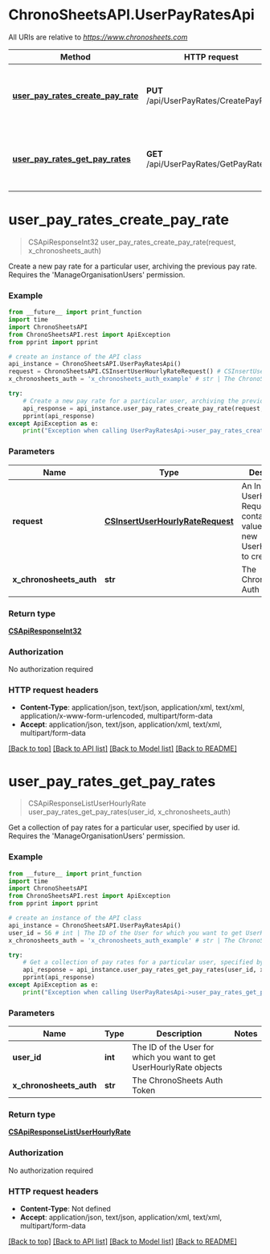 # ChronoSheetsAPI.UserPayRatesApi

All URIs are relative to *https://www.chronosheets.com*

Method | HTTP request | Description
------------- | ------------- | -------------
[**user_pay_rates_create_pay_rate**](UserPayRatesApi.md#user_pay_rates_create_pay_rate) | **PUT** /api/UserPayRates/CreatePayRate | Create a new pay rate for a particular user, archiving the previous pay rate.    Requires the &#39;ManageOrganisationUsers&#39; permission.
[**user_pay_rates_get_pay_rates**](UserPayRatesApi.md#user_pay_rates_get_pay_rates) | **GET** /api/UserPayRates/GetPayRates | Get a collection of pay rates for a particular user, specified by user id.    Requires the &#39;ManageOrganisationUsers&#39; permission.


# **user_pay_rates_create_pay_rate**
> CSApiResponseInt32 user_pay_rates_create_pay_rate(request, x_chronosheets_auth)

Create a new pay rate for a particular user, archiving the previous pay rate.    Requires the 'ManageOrganisationUsers' permission.

### Example
```python
from __future__ import print_function
import time
import ChronoSheetsAPI
from ChronoSheetsAPI.rest import ApiException
from pprint import pprint

# create an instance of the API class
api_instance = ChronoSheetsAPI.UserPayRatesApi()
request = ChronoSheetsAPI.CSInsertUserHourlyRateRequest() # CSInsertUserHourlyRateRequest | An Insert UserHourlyRate Request object containing values for the new UserHourlyRate to create
x_chronosheets_auth = 'x_chronosheets_auth_example' # str | The ChronoSheets Auth Token

try:
    # Create a new pay rate for a particular user, archiving the previous pay rate.    Requires the 'ManageOrganisationUsers' permission.
    api_response = api_instance.user_pay_rates_create_pay_rate(request, x_chronosheets_auth)
    pprint(api_response)
except ApiException as e:
    print("Exception when calling UserPayRatesApi->user_pay_rates_create_pay_rate: %s\n" % e)
```

### Parameters

Name | Type | Description  | Notes
------------- | ------------- | ------------- | -------------
 **request** | [**CSInsertUserHourlyRateRequest**](CSInsertUserHourlyRateRequest.md)| An Insert UserHourlyRate Request object containing values for the new UserHourlyRate to create | 
 **x_chronosheets_auth** | **str**| The ChronoSheets Auth Token | 

### Return type

[**CSApiResponseInt32**](CSApiResponseInt32.md)

### Authorization

No authorization required

### HTTP request headers

 - **Content-Type**: application/json, text/json, application/xml, text/xml, application/x-www-form-urlencoded, multipart/form-data
 - **Accept**: application/json, text/json, application/xml, text/xml, multipart/form-data

[[Back to top]](#) [[Back to API list]](../README.md#documentation-for-api-endpoints) [[Back to Model list]](../README.md#documentation-for-models) [[Back to README]](../README.md)

# **user_pay_rates_get_pay_rates**
> CSApiResponseListUserHourlyRate user_pay_rates_get_pay_rates(user_id, x_chronosheets_auth)

Get a collection of pay rates for a particular user, specified by user id.    Requires the 'ManageOrganisationUsers' permission.

### Example
```python
from __future__ import print_function
import time
import ChronoSheetsAPI
from ChronoSheetsAPI.rest import ApiException
from pprint import pprint

# create an instance of the API class
api_instance = ChronoSheetsAPI.UserPayRatesApi()
user_id = 56 # int | The ID of the User for which you want to get UserHourlyRate objects
x_chronosheets_auth = 'x_chronosheets_auth_example' # str | The ChronoSheets Auth Token

try:
    # Get a collection of pay rates for a particular user, specified by user id.    Requires the 'ManageOrganisationUsers' permission.
    api_response = api_instance.user_pay_rates_get_pay_rates(user_id, x_chronosheets_auth)
    pprint(api_response)
except ApiException as e:
    print("Exception when calling UserPayRatesApi->user_pay_rates_get_pay_rates: %s\n" % e)
```

### Parameters

Name | Type | Description  | Notes
------------- | ------------- | ------------- | -------------
 **user_id** | **int**| The ID of the User for which you want to get UserHourlyRate objects | 
 **x_chronosheets_auth** | **str**| The ChronoSheets Auth Token | 

### Return type

[**CSApiResponseListUserHourlyRate**](CSApiResponseListUserHourlyRate.md)

### Authorization

No authorization required

### HTTP request headers

 - **Content-Type**: Not defined
 - **Accept**: application/json, text/json, application/xml, text/xml, multipart/form-data

[[Back to top]](#) [[Back to API list]](../README.md#documentation-for-api-endpoints) [[Back to Model list]](../README.md#documentation-for-models) [[Back to README]](../README.md)

